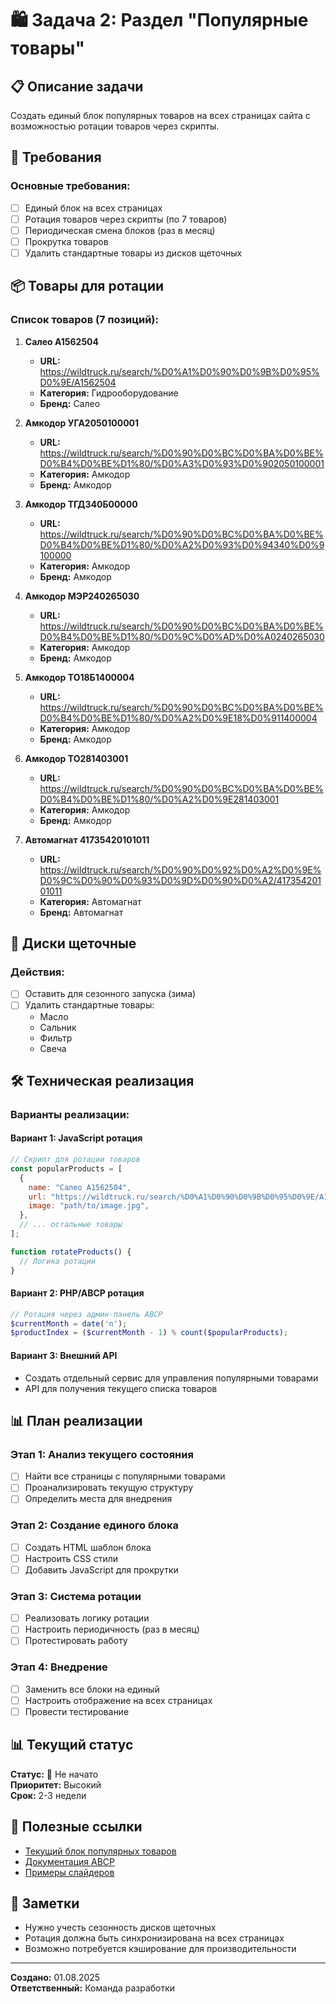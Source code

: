 # 🛍️ Задача 2: Раздел "Популярные товары"

## 📋 Описание задачи

Создать единый блок популярных товаров на всех страницах сайта с возможностью ротации товаров через скрипты.

## 🎯 Требования

### Основные требования:

- [ ] Единый блок на всех страницах
- [ ] Ротация товаров через скрипты (по 7 товаров)
- [ ] Периодическая смена блоков (раз в месяц)
- [ ] Прокрутка товаров
- [ ] Удалить стандартные товары из дисков щеточных

## 📦 Товары для ротации

### Список товаров (7 позиций):

1. **Салео A1562504**

   - **URL:** https://wildtruck.ru/search/%D0%A1%D0%90%D0%9B%D0%95%D0%9E/A1562504
   - **Категория:** Гидрооборудование
   - **Бренд:** Салео

2. **Амкодор УГА2050100001**

   - **URL:** https://wildtruck.ru/search/%D0%90%D0%BC%D0%BA%D0%BE%D0%B4%D0%BE%D1%80/%D0%A3%D0%93%D0%902050100001
   - **Категория:** Амкодор
   - **Бренд:** Амкодор

3. **Амкодор ТГД340Б00000**

   - **URL:** https://wildtruck.ru/search/%D0%90%D0%BC%D0%BA%D0%BE%D0%B4%D0%BE%D1%80/%D0%A2%D0%93%D0%94340%D0%9100000
   - **Категория:** Амкодор
   - **Бренд:** Амкодор

4. **Амкодор МЭР240265030**

   - **URL:** https://wildtruck.ru/search/%D0%90%D0%BC%D0%BA%D0%BE%D0%B4%D0%BE%D1%80/%D0%9C%D0%AD%D0%A0240265030
   - **Категория:** Амкодор
   - **Бренд:** Амкодор

5. **Амкодор ТО18Б1400004**

   - **URL:** https://wildtruck.ru/search/%D0%90%D0%BC%D0%BA%D0%BE%D0%B4%D0%BE%D1%80/%D0%A2%D0%9E18%D0%911400004
   - **Категория:** Амкодор
   - **Бренд:** Амкодор

6. **Амкодор ТО281403001**

   - **URL:** https://wildtruck.ru/search/%D0%90%D0%BC%D0%BA%D0%BE%D0%B4%D0%BE%D1%80/%D0%A2%D0%9E281403001
   - **Категория:** Амкодор
   - **Бренд:** Амкодор

7. **Автомагнат 41735420101011**
   - **URL:** https://wildtruck.ru/search/%D0%90%D0%92%D0%A2%D0%9E%D0%9C%D0%90%D0%93%D0%9D%D0%90%D0%A2/41735420101011
   - **Категория:** Автомагнат
   - **Бренд:** Автомагнат

## 🧹 Диски щеточные

### Действия:

- [ ] Оставить для сезонного запуска (зима)
- [ ] Удалить стандартные товары:
  - Масло
  - Сальник
  - Фильтр
  - Свеча

## 🛠️ Техническая реализация

### Варианты реализации:

#### Вариант 1: JavaScript ротация

```javascript
// Скрипт для ротации товаров
const popularProducts = [
  {
    name: "Салео A1562504",
    url: "https://wildtruck.ru/search/%D0%A1%D0%90%D0%9B%D0%95%D0%9E/A1562504",
    image: "path/to/image.jpg",
  },
  // ... остальные товары
];

function rotateProducts() {
  // Логика ротации
}
```

#### Вариант 2: PHP/ABCP ротация

```php
// Ротация через админ-панель ABCP
$currentMonth = date('n');
$productIndex = ($currentMonth - 1) % count($popularProducts);
```

#### Вариант 3: Внешний API

- Создать отдельный сервис для управления популярными товарами
- API для получения текущего списка товаров

## 📊 План реализации

### Этап 1: Анализ текущего состояния

- [ ] Найти все страницы с популярными товарами
- [ ] Проанализировать текущую структуру
- [ ] Определить места для внедрения

### Этап 2: Создание единого блока

- [ ] Создать HTML шаблон блока
- [ ] Настроить CSS стили
- [ ] Добавить JavaScript для прокрутки

### Этап 3: Система ротации

- [ ] Реализовать логику ротации
- [ ] Настроить периодичность (раз в месяц)
- [ ] Протестировать работу

### Этап 4: Внедрение

- [ ] Заменить все блоки на единый
- [ ] Настроить отображение на всех страницах
- [ ] Провести тестирование

## 📊 Текущий статус

**Статус:** 🔴 Не начато  
**Приоритет:** Высокий  
**Срок:** 2-3 недели

## 🔗 Полезные ссылки

- [Текущий блок популярных товаров](https://wildtruck.ru/)
- [Документация ABCP](https://www.abcp.ru/wiki/Main)
- [Примеры слайдеров](https://swiperjs.com/)

## 📝 Заметки

- Нужно учесть сезонность дисков щеточных
- Ротация должна быть синхронизирована на всех страницах
- Возможно потребуется кэширование для производительности

---

**Создано:** 01.08.2025  
**Ответственный:** Команда разработки
